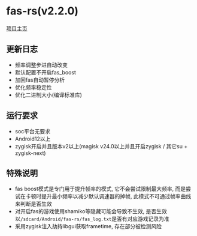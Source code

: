 # fas-rs(v2.2.0)

[项目主页](https://github.com/shadow3aaa/fas-rs)

## 更新日志

- 频率调整步进自动改变
- 默认配置不开启fas_boost
- 加回fas自动暂停分析
- 优化频率稳定性
- 优化二进制大小(编译标准库)

## 运行要求

- soc平台无要求
- Android12以上
- zygisk开启并且版本v2以上(magisk v24.0以上并且开启zygisk / 其它su + zygisk-next)

## 特殊说明

- fas boost模式是专门用于提升帧率的模式, 它不会尝试限制最大频率, 而是尝试在卡顿时提升最小频率以减少默认调速器的掉帧, 此模式不可通过帧率曲线来判断是否生效
- 对开启fas的游戏使用shamiko等隐藏可能会导致不生效, 是否生效以`/sdcard/Android/fas-rs/fas_log.txt`是否有对应游戏记录为准
- 采用zygisk注入劫持libgui获取frametime, 存在部分被检测风险
